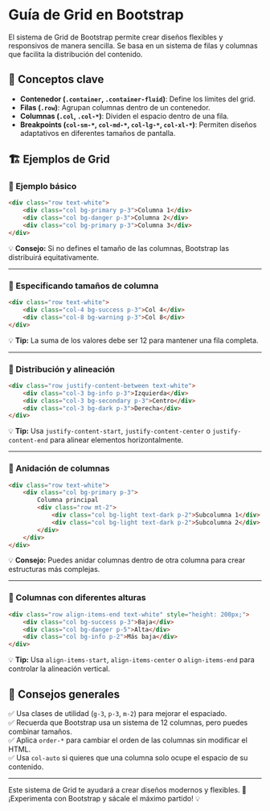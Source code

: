 # Guía de Grid en Bootstrap

El sistema de Grid de Bootstrap permite crear diseños flexibles y responsivos de manera sencilla. Se basa en un sistema de filas y columnas que facilita la distribución del contenido.

## 📌 Conceptos clave
- **Contenedor (`.container`, `.container-fluid`)**: Define los límites del grid.
- **Filas (`.row`)**: Agrupan columnas dentro de un contenedor.
- **Columnas (`.col`, `.col-*`)**: Dividen el espacio dentro de una fila.
- **Breakpoints (`col-sm-*`, `col-md-*`, `col-lg-*`, `col-xl-*`)**: Permiten diseños adaptativos en diferentes tamaños de pantalla.

## 🏗️ Ejemplos de Grid

### 🔹 Ejemplo básico
```html
<div class="row text-white">
    <div class="col bg-primary p-3">Columna 1</div>
    <div class="col bg-danger p-3">Columna 2</div>
    <div class="col bg-primary p-3">Columna 3</div>
</div>
```
💡 **Consejo:** Si no defines el tamaño de las columnas, Bootstrap las distribuirá equitativamente.

---

### 🔹 Especificando tamaños de columna
```html
<div class="row text-white">
    <div class="col-4 bg-success p-3">Col 4</div>
    <div class="col-8 bg-warning p-3">Col 8</div>
</div>
```
💡 **Tip:** La suma de los valores debe ser 12 para mantener una fila completa.

---

### 🔹 Distribución y alineación
```html
<div class="row justify-content-between text-white">
    <div class="col-3 bg-info p-3">Izquierda</div>
    <div class="col-3 bg-secondary p-3">Centro</div>
    <div class="col-3 bg-dark p-3">Derecha</div>
</div>
```
💡 **Tip:** Usa `justify-content-start`, `justify-content-center` o `justify-content-end` para alinear elementos horizontalmente.

---

### 🔹 Anidación de columnas
```html
<div class="row text-white">
    <div class="col bg-primary p-3">
        Columna principal
        <div class="row mt-2">
            <div class="col bg-light text-dark p-2">Subcolumna 1</div>
            <div class="col bg-light text-dark p-2">Subcolumna 2</div>
        </div>
    </div>
</div>
```
💡 **Consejo:** Puedes anidar columnas dentro de otra columna para crear estructuras más complejas.

---

### 🔹 Columnas con diferentes alturas
```html
<div class="row align-items-end text-white" style="height: 200px;">
    <div class="col bg-success p-3">Baja</div>
    <div class="col bg-danger p-5">Alta</div>
    <div class="col bg-info p-2">Más baja</div>
</div>
```
💡 **Tip:** Usa `align-items-start`, `align-items-center` o `align-items-end` para controlar la alineación vertical.

## 🎯 Consejos generales
✅ Usa clases de utilidad (`g-3`, `p-3`, `m-2`) para mejorar el espaciado.  
✅ Recuerda que Bootstrap usa un sistema de 12 columnas, pero puedes combinar tamaños.  
✅ Aplica `order-*` para cambiar el orden de las columnas sin modificar el HTML.  
✅ Usa `col-auto` si quieres que una columna solo ocupe el espacio de su contenido.  

---

Este sistema de Grid te ayudará a crear diseños modernos y flexibles. 🚀 ¡Experimenta con Bootstrap y sácale el máximo partido! 💡

